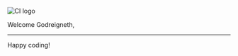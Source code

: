 ![CI logo](https://codeinstitute.s3.amazonaws.com/fullstack/ci_logo_small.png)

Welcome Godreigneth,



---

Happy coding!
